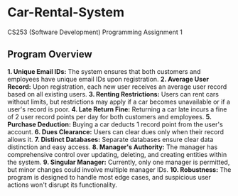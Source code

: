 # Car-Rental-System
CS253 (Software Development) Programming Assignment 1

## Program Overview

**1. Unique Email IDs:** The system ensures that both customers and employees have unique email IDs upon registration.
**2. Average User Record:** Upon registration, each new user receives an average user record based on all existing users.
**3. Renting Restrictions:** Users can rent cars without limits, but restrictions may apply if a car becomes unavailable or if a user's record is poor.
**4. Late Return Fine:** Returning a car late incurs a fine of 2 user record points per day for both customers and employees.
**5. Purchase Deduction:** Buying a car deducts 1 record point from the user's account.
**6. Dues Clearance:** Users can clear dues only when their record allows it.
**7. Distinct Databases:** Separate databases ensure clear data distinction and easy access.
**8. Manager's Authority:** The manager has comprehensive control over updating, deleting, and creating entities within the system.
**9. Singular Manager:** Currently, only one manager is permitted, but minor changes could involve multiple manager IDs.
**10. Robustness:** The program is designed to handle most edge cases, and suspicious user actions won't disrupt its functionality.
